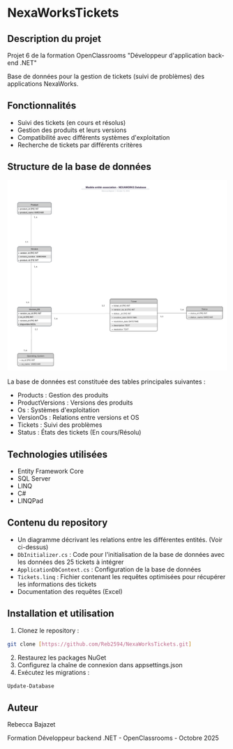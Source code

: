 # NexaWorksTickets

## Description du projet
Projet 6 de la formation OpenClassrooms "Développeur d'application back-end .NET"

Base de données pour la gestion de tickets (suivi de problèmes) des applications NexaWorks.

## Fonctionnalités
- Suivi des tickets (en cours et résolus)
- Gestion des produits et leurs versions
- Compatibilité avec différents systèmes d'exploitation
- Recherche de tickets par différents critères

## Structure de la base de données
![MCD](https://github.com/Reb2594/NexaWorksTickets/blob/main/Documentation/Mod%C3%A8le-entit%C3%A9-association.png)

La base de données est constituée des tables principales suivantes :
- Products : Gestion des produits
- ProductVersions : Versions des produits
- Os : Systèmes d'exploitation
- VersionOs : Relations entre versions et OS
- Tickets : Suivi des problèmes
- Status : États des tickets (En cours/Résolu)

## Technologies utilisées
- Entity Framework Core
- SQL Server
- LINQ
- C#
- LINQPad

## Contenu du repository
- Un diagramme décrivant les relations entre les différentes entités. (Voir ci-dessus)
- `DbInitializer.cs` : Code pour l'initialisation de la base de données avec les données des 25 tickets à intégrer
- `ApplicationDbContext.cs` : Configuration de la base de données
- `Tickets.linq` : Fichier contenant les requêtes optimisées pour récupérer les informations des tickets
- Documentation des requêtes (Excel)

## Installation et utilisation
1. Clonez le repository :
```bash
git clone [https://github.com/Reb2594/NexaWorksTickets.git]
```

2. Restaurez les packages NuGet
3. Configurez la chaîne de connexion dans appsettings.json
4. Exécutez les migrations :
```bash
Update-Database
```

## Auteur
Rebecca Bajazet

Formation Développeur backend .NET - OpenClassrooms - Octobre 2025
